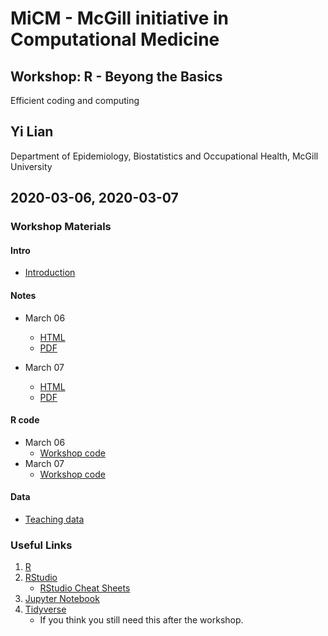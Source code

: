 # MiCM - McGill initiative in Computational Medicine
## Workshop: R - Beyong the Basics
Efficient coding and computing
## Yi Lian
Department of Epidemiology, Biostatistics and Occupational Health, McGill University
## 2020-03-06, 2020-03-07

### Workshop Materials
#### Intro
- [Introduction](MiCM_workshop2020_LY.pdf)
#### Notes
- March 06
    - [HTML](Efficiency_LY_20200306.ipynb)
    - [PDF](Efficiency_LY_20200306.pdf)

- March 07
    - [HTML](Efficiency_LY_20200307.ipynb)
    - [PDF](Efficiency_LY_20200307.pdf)

#### R code
- March 06
    - [Workshop code](Efficiency_LY_20200306.r)
- March 07
    - [Workshop code](Efficiency_LY_20200307.r)

#### Data
- [Teaching data](sample.csv)

### Useful Links
1. [R](https://www.r-project.org)
2. [RStudio](https://rstudio.com)
    - [RStudio Cheat Sheets](https://rstudio.com/resources/cheatsheets/)
3. [Jupyter Notebook](https://jupyter.org)
4. [Tidyverse](https://www.tidyverse.org)
    - If you think you still need this after the workshop.
